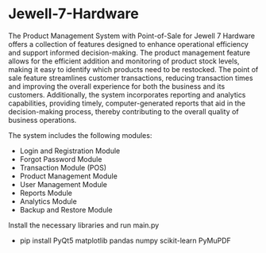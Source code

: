 # Jewell-7-Hardware
The Product Management System with Point-of-Sale for Jewell 7 Hardware offers a collection of features designed to enhance operational efficiency and support informed decision-making. The product management feature allows for the efficient addition and monitoring of product stock levels, making it easy to identify which products need to be restocked. The point of sale feature streamlines customer transactions, reducing transaction times and improving the overall experience for both the business and its customers. Additionally, the system incorporates reporting and analytics capabilities, providing timely, computer-generated reports that aid in the decision-making process, thereby contributing to the overall quality of business operations.

The system includes the following modules:
- Login and Registration Module
- Forgot Password Module
- Transaction Module (POS)
- Product Management Module
- User Management Module
- Reports Module
- Analytics Module
- Backup and Restore Module

Install the necessary libraries and run main.py 
- pip install PyQt5 matplotlib pandas numpy scikit-learn PyMuPDF
